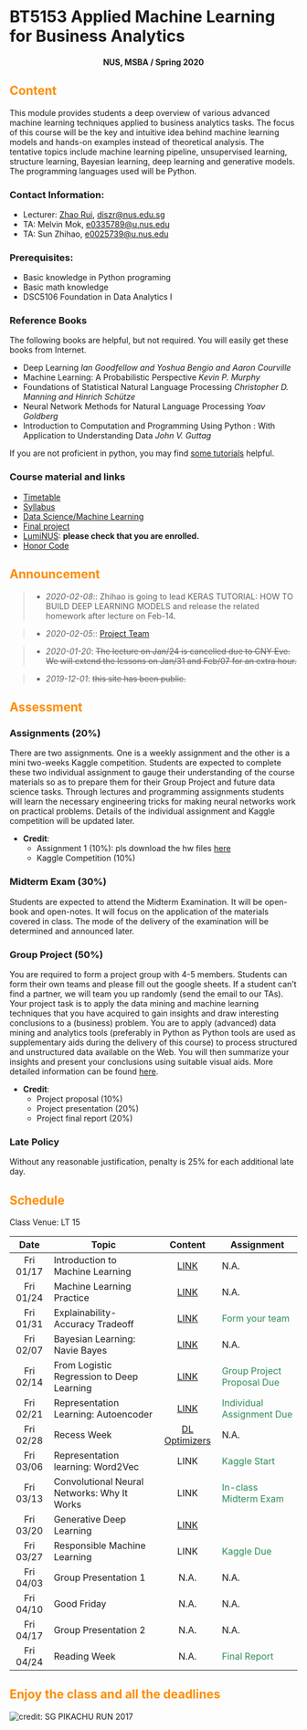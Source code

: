# BT5153 Applied Machine Learning for Business Analytics

#### <center>NUS, MSBA / Spring 2020</center>

## <font color='DarkOrange'>Content</font>

This module provides students a deep overview of various advanced machine learning techniques applied to business analytics tasks. The focus of this course will be the key and intuitive idea behind machine learning models and hands-on examples instead of theoretical analysis. The tentative topics include machine learning pipeline, unsupervised learning, structure learning, Bayesian learning, deep learning and generative models. The programming languages used will be Python.

### Contact Information:

- Lecturer: [Zhao Rui](https://rzntu.github.io), [diszr@nus.edu.sg](mailto:diszr@nus.edu.sg)
- TA: Melvin Mok, [e0335789@u.nus.edu](mailto:e0335789@u.nus.edu)
- TA: Sun Zhihao, [e0025739@u.nus.edu](mailto:e0025739@u.nus.edu)

### Prerequisites:

- Basic knowledge in Python programing
- Basic math knowledge
- DSC5106 Foundation in Data Analytics I

### Reference Books

The following books are helpful, but not required. You will easily get these books from Internet.

- Deep Learning *Ian Goodfellow and Yoshua Bengio and Aaron Courville*
- Machine Learning: A Probabilistic Perspective *Kevin P. Murphy*
- Foundations of Statistical Natural Language Processing *Christopher D. Manning and Hinrich Schütze*
- Neural Network Methods for Natural Language Processing *Yoav Goldberg*
- Introduction to Computation and Programming Using Python : With Application to Understanding Data *John V. Guttag* 

If you are not proficient in python, you may find [some tutorials](material/coding.md) helpful.

### Course material and links

- [Timetable](#schedule)
- [Syllabus](material/syllabus.md)
- [Data Science/Machine Learning](material/dspractice.md)
- [Final project](project/project.md)
- [LumiNUS](https://luminus.nus.edu.sg/): **please check that you are enrolled.**
- [Honor Code](honorcode.md)

## <font color='DarkOrange'>Announcement</font>

> - *2020-02-08*:: Zhihao is going to lead KERAS TUTORIAL: HOW TO BUILD DEEP LEARNING MODELS and release the related homework after lecture on Feb-14.

> - *2020-02-05*:: [Project Team](https://docs.google.com/spreadsheets/d/13XujV4mwPHzrSveHvHnzDbvdYNJ3sk4xY9Md2urD1Jg/edit?usp=sharing)

> - *2020-01-20*: ~~The lecture on Jan/24 is cancelled due to CNY Eve. We will extend the lessons on Jan/31 and Feb/07 for an extra hour.~~ 

> - *2019-12-01*: ~~this site has been public.~~


## <font color='DarkOrange'>Assessment</font>

### Assignments (20%)

There are two assignments. One is a weekly assignment and the other is a mini two-weeks Kaggle competition. Students are expected to complete these two individual assignment to gauge their understanding of the course materials so as to prepare them for their Group Project and future data science tasks. Through lectures and programming assignments students will learn the necessary engineering tricks for making neural networks work on practical problems. Details of the individual assignment and Kaggle competition will be updated later. 

- **Credit**:
  * Assignment 1 (10%): pls download the hw files [here](code/BT5153_HW1.zip) 
  * Kaggle Competition (10%)
 

### Midterm Exam (30%)

Students are expected to attend the Midterm Examination. It will be open-book and open-notes. It will focus on the application of the materials covered in class. The mode of the delivery of the examination will be determined and announced later.

### Group Project (50%)

You are required to form a project group with 4-5 members. Students can form their own teams and please fill out the google sheets. If a student can’t find a partner, we will team you up randomly (send the email to our TAs). Your project task is to apply the data mining and machine learning techniques that you have acquired to gain insights and draw interesting conclusions to a (business) problem. You are to apply (advanced) data mining and analytics tools (preferably in Python as Python tools are used as supplementary aids during the delivery of this course) to process structured and unstructured data available on the Web. You will then summarize your insights and present your conclusions using suitable visual aids. More detailed information can be found [here](project/project.md).

- **Credit**:
  * Project proposal (10%) 
  * Project presentation (20%)
  * Project final report (20%)

### Late Policy

Without any reasonable justification, penalty is 25% for each additional late day.

## <font color='DarkOrange'>Schedule</font>

Class Venue: LT 15

**Date** |	**Topic** |	**Content** | **Assignment**
:----:  | ------- | :----: | ---------------
Fri 01/17 | Introduction to Machine Learning | [LINK](note/blogs01.md) | N.A.
Fri 01/24 | Machine Learning Practice | [LINK](note/blogs02.md) | N.A.
Fri 01/31 | Explainability-Accuracy Tradeoff| [LINK](note/blogs03.md) | <font color='SeaGreen'>Form your team</font>
Fri 02/07 | Bayesian Learning: Navie Bayes | [LINK](note/blogs04.md) | N.A.
Fri 02/14 | From Logistic Regression to Deep Learning | [LINK](note/blogs05.md)  | <font color='SeaGreen'>Group Project Proposal Due</font>
Fri 02/21 | Representation Learning: Autoencoder | [LINK](note/blogs06.md) | <font color='SeaGreen'>Individual Assignment Due</font>
Fri 02/28 |  Recess Week | [DL Optimizers](note/blogs_dl.md) |  N.A.
Fri 03/06 | Representation learning: Word2Vec | LINK | <font color='SeaGreen'>Kaggle Start</font>
Fri 03/13 | Convolutional Neural Networks: Why It Works  | LINK | <font color='SeaGreen'>In-class Midterm Exam</font>
Fri 03/20 | Generative Deep Learning | [LINK](note/blogs09.md)  | 
Fri 03/27 | Responsible Machine Learning | LINK| <font color='SeaGreen'>Kaggle Due</font>
Fri 04/03 | Group Presentation 1 | N.A. | N.A.
Fri 04/10 | Good Friday | N.A. | N.A.
Fri 04/17 | Group Presentation 2 | N.A. | N.A.
Fri 04/24 | Reading Week | N.A. | <font color='SeaGreen'>Final Report</font>
    
## <font color='DarkOrange'>Enjoy the class and all the deadlines</font>

![credit: SG PIKACHU RUN 2017](img/PIKA.jpg)

